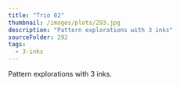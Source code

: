```yaml
---
title: "Trio 02"
thumbnail: /images/plots/293.jpg
description: "Pattern explorations with 3 inks"
sourceFolder: 292
tags:
  - 3-inks
---
```


Pattern explorations with 3 inks.